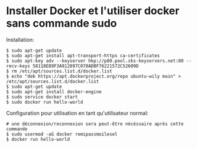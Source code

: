 # Installer Docker et l'utiliser docker sans commande sudo

Installation:

	$ sudo apt-get update
	$ sudo apt-get install apt-transport-https ca-certificates
	$ sudo apt-key adv --keyserver hkp://p80.pool.sks-keyservers.net:80 --recv-keys 58118E89F3A912897C070ADBF76221572C52609D
	$ rm /etc/apt/sources.list.d/docker.list
	$ echo "deb https://apt.dockerproject.org/repo ubuntu-wily main" > /etc/apt/sources.list.d/docker.list
	$ sudo apt-get update
	$ sudo apt-get install docker-engine
 	$ sudo service docker start
	$ sudo docker run hello-world

Configuration pour utilisation en tant qu'utilisateur normal:

	# une déconnexion/reconnexion sera peut-être nécéssaire après cette commande
	$ sudo usermod -aG docker remipassmoilesel
	$ docker run hello-world 



